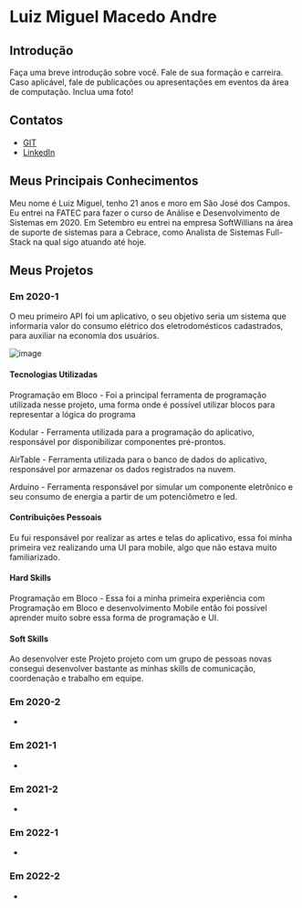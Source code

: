 # Luiz Miguel Macedo Andre

## Introdução

Faça uma breve introdução sobre você. Fale de sua formação e carreira. Caso aplicável, fale de publicações ou apresentações em eventos da área de computação. Inclua uma foto!

## Contatos
* [GIT](https://github.com/Salitop)
* [LinkedIn](https://www.linkedin.com/in/luiz-miguel-475347193/)

## Meus Principais Conhecimentos
Meu nome é Luiz Miguel, tenho 21 anos e moro em São José dos Campos. Eu entrei na FATEC para fazer o curso de Análise e Desenvolvimento de Sistemas em 2020. Em Setembro eu entrei na empresa SoftWillians na área de suporte de sistemas para a Cebrace, como Analista de Sistemas Full-Stack na qual sigo atuando até hoje.


## Meus Projetos

### Em 2020-1
O meu primeiro API foi um aplicativo, o seu objetivo seria um sistema que informaria valor do consumo elétrico dos eletrodomésticos cadastrados, para auxiliar na economia dos usuários.

![image](https://github.com/Salitop/TG-2023/assets/67153101/5b8e11d5-19ed-4832-b710-c3a55571acd5)


#### Tecnologias Utilizadas
Programação em Bloco - Foi a principal ferramenta de programação utilizada nesse projeto, uma forma onde é possível utilizar blocos para representar a lógica do programa

Kodular - Ferramenta utilizada para a programação do aplicativo, responsável por disponibilizar componentes pré-prontos.

AirTable - Ferramenta utilizada para o banco de dados do aplicativo, responsável por armazenar os dados registrados na nuvem.

Arduino - Ferramenta responsável por simular um componente eletrônico e seu consumo de energia a partir de um potenciômetro e led.

#### Contribuições Pessoais
Eu fui responsável por realizar as artes e telas do aplicativo, essa foi minha primeira vez realizando uma UI para mobile, algo que não estava muito familiarizado.

#### Hard Skills
Programação em Bloco - Essa foi a minha primeira experiência com Programação em Bloco e desenvolvimento Mobile então foi possível aprender muito sobre essa forma de programação e UI.

#### Soft Skills
Ao desenvolver este Projeto projeto com um grupo de pessoas novas consegui desenvolver bastante as minhas skills de comunicação, coordenação e trabalho em equipe.

### Em 2020-2
-

### Em 2021-1
-

### Em 2021-2
-

### Em 2022-1
-

### Em 2022-2
-




